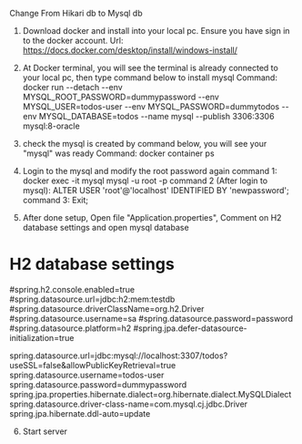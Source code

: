 



Change From Hikari db to Mysql db
1) Download docker and install into your local pc. Ensure you have sign in to the docker account.
Url: https://docs.docker.com/desktop/install/windows-install/

2) At Docker terminal, you will see the terminal is already connected to your local pc, then type command below
to install mysql
Command: docker run --detach --env MYSQL_ROOT_PASSWORD=dummypassword --env MYSQL_USER=todos-user --env MYSQL_PASSWORD=dummytodos --env MYSQL_DATABASE=todos --name mysql --publish 3306:3306 mysql:8-oracle

3) check the mysql is created by command below, you will see your "mysql" was ready
Command:  docker container ps

4) Login to the mysql and modify the root password again
command 1:  
  docker exec -it mysql mysql -u root -p
command 2 (After login to mysql):
  ALTER USER 'root'@'localhost' IDENTIFIED BY 'newpassword'; 
command 3:
   Exit;

5) After done setup, Open file "Application.properties",
Comment on H2 database settings and open mysql database

# H2 database settings
#spring.h2.console.enabled=true
#spring.datasource.url=jdbc:h2:mem:testdb
#spring.datasource.driverClassName=org.h2.Driver
#spring.datasource.username=sa
#spring.datasource.password=password
#spring.datasource.platform=h2
#spring.jpa.defer-datasource-initialization=true

spring.datasource.url=jdbc:mysql://localhost:3307/todos?useSSL=false&allowPublicKeyRetrieval=true
spring.datasource.username=todos-user
spring.datasource.password=dummypassword
spring.jpa.properties.hibernate.dialect=org.hibernate.dialect.MySQLDialect
spring.datasource.driver-class-name=com.mysql.cj.jdbc.Driver
spring.jpa.hibernate.ddl-auto=update

6) Start server

